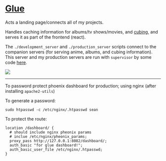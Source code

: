 # [Glue](https://sean.fish)

Acts a landing page/connects all of my projects.

Handles caching information for albums/tv shows/movies, and [cubing](https://github.com/seanbreckenridge/wca_userinfo), and serves it as part of the frontend (react).

The `./development_server` and `./production_server` scripts connect to the companion servers (for serving anime, albums, and cubing information). This server and my production servers are run with `supervisor` by some code [here](https://github.com/seanbreckenridge/vps).

![](https://i.imgur.com/Zgeanfu.png)

---

To password protect phoenix dashboard for production; using nginx (after installing `apache2-utils`)

To generate a password:

`sudo htpasswd -c /etc/nginx/.htpasswd sean`

To protect the route:

```
location /dashboard/ {
  # should include nginx pheonix params
  # inclue /etc/nginx/pheonix_params;
  proxy_pass http://127.0.0.1:8082/dashboard/;
  auth_basic "for glue dashboard!";
  auth_basic_user_file /etc/nginx/.htpasswd;
}
```
